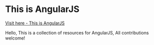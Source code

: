 This is AngularJS
===============

[Visit here - This is AngularJS](http://tachun.github.io/this-is-angular/)

Hello,
This is a collection of resources for AngularJS, All contributions welcome!

